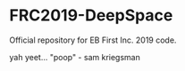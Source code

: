 # FRC2019-DeepSpace
Official repository for EB First Inc. 2019 code.

yah yeet...
"poop" - sam kriegsman

